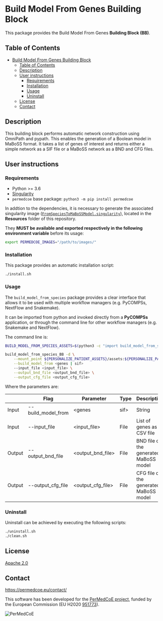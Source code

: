 # Build Model From Genes Building Block

This package provides the Build Model From Genes **Building Block (BB)**.

## Table of Contents

- [Build Model From Genes Building Block](#build-model-from-genes-building-block)
  - [Table of Contents](#table-of-contents)
  - [Description](#description)
  - [User instructions](#user-instructions)
    - [Requirements](#requirements)
    - [Installation](#installation)
    - [Usage](#usage)
    - [Uninstall](#uninstall)
  - [License](#license)
  - [Contact](#contact)

## Description

This building block performs automatic network construction using OmniPath and pypath. This enables the generation of a Boolean model in MaBoSS format. It takes a list of genes of interest and returns either a simple network as a SIF file or a MaBoSS network as a BND and CFG files.

## User instructions

### Requirements

- Python >= 3.6
- [Singularity](https://singularity.lbl.gov/docs-installation)
- `permedcoe` base package: `python3 -m pip install permedcoe`

In addtion to the dependencies, it is necessary to generate the associated
singularity image ([`FromSpeciesToMaBoSSModel.singularity`](../Resources/images/FromSpeciesToMaBoSSModel.singularity)),
located in the **Resources** folder of this repository.

They **MUST be available and exported respectively in the following environment variable**
before its usage:

```bash
export PERMEDCOE_IMAGES="/path/to/images/"
```

### Installation

This package provides an automatic installation script:

```bash
./install.sh
```

### Usage

The `build_model_from_species` package provides a clear interface that allows
it to be used with multiple workflow managers (e.g. PyCOMPSs, NextFlow and
Snakemake).

It can be imported from python and invoked directly from a **PyCOMPSs**
application, or through the command line for other workflow managers
(e.g. Snakemake and NextFlow).

The command line is:

```bash
BUILD_MODEL_FROM_SPECIES_ASSETS=$(python3 -c "import build_model_from_species_BB; import os; print(os.path.dirname(build_model_from_species_BB.__file__))")

build_model_from_species_BB -d \
    --mount_point ${PERSONALIZE_PATIENT_ASSETS}/assets:${PERSONALIZE_PATIENT_ASSETS}/assets \
    --build_model_from <genes | sif>
    --input_file <input_file> \
    --output_bnd_file <output_bnd_file> \
    --output_cfg_file <output_cfg_file>    
```

Where the parameters are:

|        | Flag               | Parameter          | Type    | Description                            |
|--------|--------------------|--------------------|---------|----------------------------------------|
| Input  | --build_model_from | \<genes|sif>       | String  | Build model from genes or sif          |
| Input  | --input_file       | \<input_file>      | File    | List of genes as a CSV file            |
| Output | --output_bnd_file  | \<output_bnd_file> | File    | BND file of the generated MaBoSS model |
| Output | --output_cfg_file  | \<output_cfg_file> | File    | CFG file of the generated MaBoSS model |

### Uninstall

Uninstall can be achieved by executing the following scripts:

```bash
./uninstall.sh
./clean.sh
```

## License

[Apache 2.0](https://www.apache.org/licenses/LICENSE-2.0)

## Contact

<https://permedcoe.eu/contact/>

This software has been developed for the [PerMedCoE project](https://permedcoe.eu/), funded by the European Commission (EU H2020 [951773](https://cordis.europa.eu/project/id/951773)).

![](https://permedcoe.eu/wp-content/uploads/2020/11/logo_1.png "PerMedCoE")
